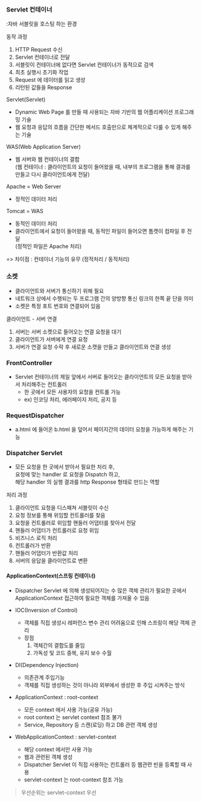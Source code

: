### Servlet 컨테이너
:자바 서블릿을 호스팅 하는 환경

동작 과정
1. HTTP Request 수신
2. Servlet 컨테이너로 전달
3. 서블릿이 컨테이너에 없다면 Servlet 컨테이너가 동적으로 검색
4. 최초 실행시 초기화 작업
5. Request 에 데이터를 읽고 생성
6. 리턴된 값들을 Response

Servlet(Servlet)
- Dynamic Web Page 를 만들 때 사용되는 자바 기반의 웹 어플리케이션 프로그래밍 기술
- 웹 요청과 응답의 흐름을 간단한 메서드 호출만으로 체계적으로 다룰 수 있게 해주는 기술

WAS(Web Application Server)
- 웹 서버와 웹 컨테이너의 결합  
  (웹 컨테이너 : 클라이언트의 요청이 들어왔을 때, 내부의 프로그램을 통해 결과를 만들고 다시 클라이언트에게 전달)

Apache = Web Server
- 정적인 데이터 처리

Tomcat = WAS
- 동적인 데이터 처리
- 클라이언트에서 요청이 들어왔을 때, 동적인 파일이 들어오면 톰캣이 컴파일 후 전달  
  (정적인 파일은 Apache 처리)

=> 차이점 : 컨테이너 기능의 유무 (정적처리 / 동적처리)


### 소켓
- 클라이언트와 서버가 통신하기 위해 필요
- 네트워크 상에서 수행되는 두 프로그램 간의 양방향 통신 링크의 한쪽 끝 단을 의미
- 소켓은 특정 포트 번호와 연결되어 있음

클라이언트 - 서버 연결
1. 서버는 서버 소켓으로 들어오는 연결 요청을 대기
2. 클라이언트가 서버에게 연결 요청
3. 서버가 연결 요청 수락 후 새로운 소캣을 만들고 클라이언트와 연결 생성


### FrontController
- Servlet 컨테이너의 제일 앞에서 서버로 들어오는 클라이언트의 모든 요청을 받아서 처리해주는 컨트롤러
  - 한 곳에서 모든 사용자의 요청을 컨트롤 가능
  - ex) 인코딩 처리, 에러페이지 처리, 공지 등


### RequestDispatcher
- a.html 에 들어온 b.html 을 덮어서 페이지간의 데이터 요청을 가능하게 해주는 기능


### Dispatcher Servlet
- 모든 요청을 한 곳에서 받아서 필요한 처리 후,  
  요청에 맞는 handler 로 요청을 Dispatch 하고,  
  해당 handler 의 실행 결과를 http Response 형태로 만드는 역할

처리 과정
1. 클라이언트 요청을 디스패쳐 서블릿이 수신
2. 요청 정보를 통해 위임할 컨트롤러를 찾음
3. 요청을 컨트롤러로 위임할 핸들러 어댑터를 찾아서 전달
4. 핸들러 어댑터가 컨트롤러로 요청 위임
5. 비즈니스 로직 처리
6. 컨트롤러가 반환
7. 핸들러 어댑터가 반환값 처리
8. 서버의 응답을 클라이언트로 변환


#### ApplicationContext(스프링 컨테이너)
- Dispatcher Servlet 에 의해 생성되어지는 수 많은 객체 관리가 필요한 곳에서 ApplicationContext  접근하여 필요한 객체를 가져올 수 있음

 - IOC(Inversion of Control)
   - 객체를 직접 생성시 레퍼런스 변수 관리 어려움으로 인해 스프링이 해당 객체 관리
   - 장점
     1. 객체간의 결합도를 줄임
     2. 가독성 및 코드 중복, 유지 보수 수월

 - DI(Dependency Injection)
   - 의존관계 주입기능
   - 객체를 직접 생성하는 것이 아니라 외부에서 생성한 후 주입 시켜주는 방식

 - ApplicationContext : root-context
   - 모든 context 에서 사용 가능(공유 가능)
   - root context 는 servlet context 참조 불가
   - Service, Repository 등 스캔(로딩) 하고 DB 관련 객체 생성
   
 - WebApplicationContext : servlet-context
   - 해당 context 에서만 사용 가능
   - 웹과 관련된 객체 생성
   - Dispatcher Servlet 이 직접 사용하는 컨트롤러 등 웹관련 빈을 등록할 때 사용
   - servlet-context 는 root-context 참조 가능

> 우선순위는 servlet-context 우선